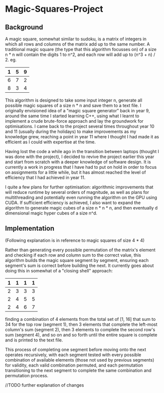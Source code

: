 # Magic-Squares-Project
## Background
A magic square, somewhat similar to sudoku, is a matrix of integers in which all rows and columns of the matrix add up to the same number. A traditional magic square (the type that this algorithm focusses on) of a size n * n will contain the digits 1 to n^2, and each row will add up to (n^3 + n) / 2. eg. 

1 | 5 | 9	
--|---|--
6 | 7 | 2	
8 | 3 |	4

This algorithm is designed to take some input integer n, generate all possible magic squares of a size n * n and save them to a text file. I originally envisioned idea of a "magic square generator" back in year 9, around the same time I started learning C++, using what I learnt to implement a crude brute-force approach and lay the groundwork for optimisations. I came back to the project several times throughout year 10 and 11 (usually during the holidays) to make improvements as my knowledge grew, reaching a point in year 11 where I thought I had made it as efficient as I could with expertise at the time.

Having lost the code a while ago in the transition between laptops (thought I was done with the project), I decided to revive the project earlier this year and start from scratch with a deeper knowledge of software design. It is currently a work in progress that I have had to put on hold in order to focus on assignments for a little while, but it has almost reached the level of efficiency that I had achieved in year 11. 

I quite a few plans for further optimisation: algorithmic improvements that will reduce runtime by several orders of magnitude, as well as plans for multithreading and potentially even running the algorithm on the GPU using CUDA. If sufficient efficiency is achieved, I also want to expand the algorithm to generate magic cubes of a size n * n * n, and then eventually d dimensional magic hyper cubes of a size n^d.

## Implementation
(Following explanation is in reference to magic squares of size 4 * 4)

Rather than generating every possible permutation of the matrix's element and checking if each row and column sum to the correct value, this algorithm builds the magic square segment by segment, ensuring each segment's sum is correct before building the next. It currently goes about doing this in somewhat of a "closing shell" approach:

1 | 1 | 1 | 1	
--|---|---|--
2 | 3 | 3 | 3	
2 | 4 |	5 | 5
2 | 4 | 6 | 7

finding a combination of 4 elements from the total set of [1, 16] that sum to 34 for the top row (segment 1), then 3 elements that complete the left-most column's sum (segment 2), then 3 elements to complete the second row's sum (segment 4), and so on and so forth until the entire square is complete and is printed to the text file. 

This process of completing one segment before moving onto the next operates recursively, with each segment tested with every possible combination of available elements (those not used by previous segments) for validity, each valid combination permuted, and each permutation transitioning to the next segment to complete the same combination and permutation process.

//TODO further explanation of changes
